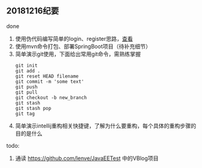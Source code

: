 ## 20181216纪要
done
1. 使用伪代码编写简单的login、register思路，[查看](./login_register.md)
1. 使用mvn命令打包、部署SpringBoot项目（待补充细节）
2. 简单演示git使用，下面给出常用git命令，需熟练掌握
    ```shell
    git init
    git add .
    git reset HEAD filename
    git commit -m 'some text'
    git push
    git pull
    git checkout -b new_branch
    git stash
    git stash pop
    git tag
    ```
3. 简单演示intellij重构相关快捷键，了解为什么要重构，每个具体的重构步骤的目的是什么

todo:
1. 通读 https://github.com/lenve/JavaEETest 中的VBlog项目


